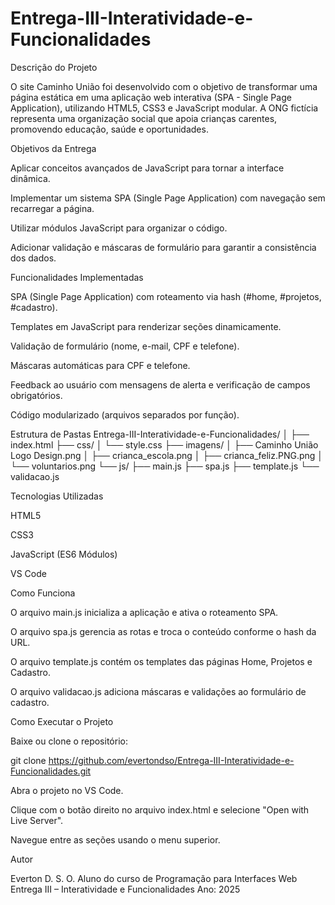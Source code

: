 # Entrega-III-Interatividade-e-Funcionalidades
Descrição do Projeto

O site Caminho União foi desenvolvido com o objetivo de transformar uma página estática em uma aplicação web interativa (SPA - Single Page Application), utilizando HTML5, CSS3 e JavaScript modular.
A ONG fictícia representa uma organização social que apoia crianças carentes, promovendo educação, saúde e oportunidades.

Objetivos da Entrega

Aplicar conceitos avançados de JavaScript para tornar a interface dinâmica.

Implementar um sistema SPA (Single Page Application) com navegação sem recarregar a página.

Utilizar módulos JavaScript para organizar o código.

Adicionar validação e máscaras de formulário para garantir a consistência dos dados.

Funcionalidades Implementadas

SPA (Single Page Application) com roteamento via hash (#home, #projetos, #cadastro).

Templates em JavaScript para renderizar seções dinamicamente.

Validação de formulário (nome, e-mail, CPF e telefone).

Máscaras automáticas para CPF e telefone.

Feedback ao usuário com mensagens de alerta e verificação de campos obrigatórios.

Código modularizado (arquivos separados por função).

Estrutura de Pastas
Entrega-III-Interatividade-e-Funcionalidades/
│
├── index.html
├── css/
│   └── style.css
├── imagens/
│   ├── Caminho União Logo Design.png
│   ├── crianca_escola.png
│   ├── crianca_feliz.PNG.png
│   └── voluntarios.png
└── js/
    ├── main.js
    ├── spa.js
    ├── template.js
    └── validacao.js

Tecnologias Utilizadas

HTML5

CSS3

JavaScript (ES6 Módulos)

VS Code

Como Funciona

O arquivo main.js inicializa a aplicação e ativa o roteamento SPA.

O arquivo spa.js gerencia as rotas e troca o conteúdo conforme o hash da URL.

O arquivo template.js contém os templates das páginas Home, Projetos e Cadastro.

O arquivo validacao.js adiciona máscaras e validações ao formulário de cadastro.

Como Executar o Projeto

Baixe ou clone o repositório:

git clone https://github.com/evertondso/Entrega-III-Interatividade-e-Funcionalidades.git


Abra o projeto no VS Code.

Clique com o botão direito no arquivo index.html e selecione "Open with Live Server".

Navegue entre as seções usando o menu superior.

Autor

Everton D. S. O.
Aluno do curso de Programação para Interfaces Web
Entrega III – Interatividade e Funcionalidades
Ano: 2025

